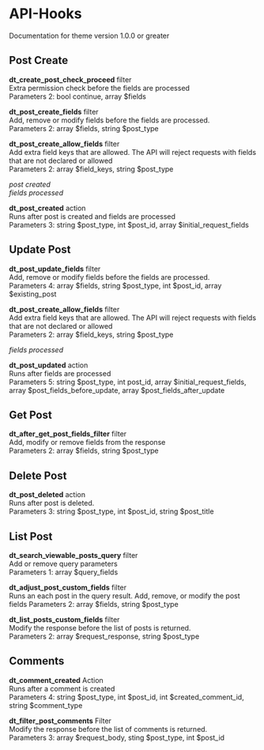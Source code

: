 # API-Hooks

Documentation for theme version 1.0.0 or greater

## Post Create

**dt\_create\_post\_check\_proceed** filter  
Extra permission check before the fields are processed  
Parameters 2: bool continue, array $fields

**dt\_post\_create\_fields** filter  
Add, remove or modify fields before the fields are processed.  
Parameters 2: array $fields, string $post\_type

**dt\_post\_create\_allow\_fields** filter  
Add extra field keys that are allowed. The API will reject requests with fields that are not declared or allowed<br>
Parameters 2: array $field\_keys, string $post\_type

_post created_  
_fields processed_

**dt\_post\_created** action  
Runs after post is created and fields are processed  
Parameters 3: string $post\_type, int $post\_id, array $initial\_request\_fields

## Update Post

**dt\_post\_update\_fields** filter  
Add, remove or modify fields before the fields are processed.<br>
Parameters 4: array $fields, string $post\_type, int $post\_id, array $existing\_post

**dt\_post\_create\_allow\_fields** filter  
Add extra field keys that are allowed. The API will reject requests with fields that are not declared or allowed  
Parameters 2: array $field\_keys, string $post\_type

_fields processed_

**dt\_post\_updated** action  
Runs after fields are processed  
Parameters 5: string $post\_type, int post\_id, array $initial\_request\_fields, array $post\_fields\_before\_update, array $post\_fields\_after\_update

## Get Post

**dt\_after\_get\_post\_fields\_filter** filter  
Add, modify or remove fields from the response<br>
Parameters 2: array $fields, string $post\_type

## Delete Post

**dt\_post\_deleted** action<br>
Runs after post is deleted.<br>
Parameters 3: string $post\_type, int $post\_id, string $post\_title

## List Post

**dt\_search\_viewable\_posts\_query** filter  
Add or remove query parameters  
Parameters 1: array $query\_fields

**dt\_adjust\_post\_custom\_fields** filter  
Runs an each post in the query result. Add, remove, or modify the post fields Parameters 2: array $fields, string $post\_type

**dt\_list\_posts\_custom\_fields** filter  
Modify the response before the list of posts is returned.  
Parameters 2: array $request\_response, string $post\_type

## Comments

**dt\_comment\_created** Action  
Runs after a comment is created  
Parameters 4: string $post\_type, int $post\_id, int $created\_comment\_id, string $comment\_type

**dt\_filter\_post\_comments** Filter  
Modify the response before the list of comments is returned.  
Parameters 3: array $request\_body, sting $post\_type, int $post\_id

